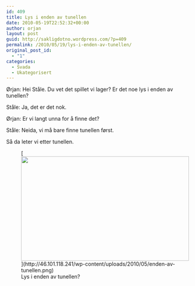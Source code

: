 ```yaml
---
id: 409
title: Lys i enden av tunellen
date: 2010-05-19T22:52:32+00:00
author: orjan
layout: post
guid: http://sakligdotno.wordpress.com/?p=409
permalink: /2010/05/19/lys-i-enden-av-tunellen/
original_post_id:
  - "1"
categories:
  - Svada
  - Ukategorisert
---
```

Ørjan: Hei Ståle. Du vet det spillet vi lager? Er det noe lys i enden av tunellen?
  
Ståle: Ja, det er det nok.
  
Ørjan: Er vi langt unna for å finne det?
  
Ståle: Neida, vi må bare finne tunellen først.

Så da leter vi etter tunellen.
  
<figure id="attachment_406" style="width: 450px" class="wp-caption aligncenter">[<img src="http://46.101.118.241/wp-content/uploads/2010/05/enden-av-tunellen.png" alt="" title="Lys i enden av tunellen?" width="450" height="281" class="size-full wp-image-406" srcset="http://46.101.118.241/wp-content/uploads/2010/05/enden-av-tunellen.png 640w, http://46.101.118.241/wp-content/uploads/2010/05/enden-av-tunellen-300x188.png 300w" sizes="(max-width: 450px) 100vw, 450px" />](http://46.101.118.241/wp-content/uploads/2010/05/enden-av-tunellen.png)<figcaption class="wp-caption-text">Lys i enden av tunellen?</figcaption></figure>